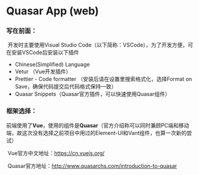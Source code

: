 # Quasar App (web)

### 写在前面：

​		开发时主要使用Visual Studio Code（以下简称：VSCode），为了开发方便，可在安装VSCode后安装以下插件

- Chinese(Simplified) Language
- Vetur （Vue开发插件）
- Prettier - Code formatter （安装后请在设置里搜索格式化，选择Format on Save，确保代码提交后代码格式保持一致）
- Quasar Snippets（Quasar官方插件，可以快速使用Quasar组件）



### 框架选择：

​		前端使用了**Vue**，使用的组件是**Quasar**（官方介绍称可以同时兼顾PC端和移动端，故这次没有选择之前项目中用过的Element-UI和Vant组件，也算一次新的尝试）

​		Vue官方中文地址：https://cn.vuejs.org/

​		Quasar官方地址：http://www.quasarchs.com/introduction-to-quasar